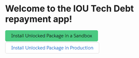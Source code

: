 # Welcome to the IOU Tech Debt repayment app!

[![Install Unlocked Package in a Sandbox](./images/btn-install-unlocked-package-sandbox.png)](https://test.salesforce.com/packaging/installPackage.apexp?p0=04tDp000000m3ORIAY
)
[![Install Unlocked Package in Production](./images/btn-install-unlocked-package-production.png)](https://login.salesforce.com/packaging/installPackage.apexp?p0=04tDp000000m3ORIAY
)
